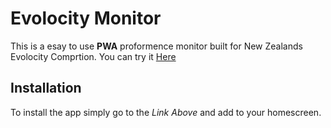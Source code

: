 # Evolocity Monitor
This is a esay to use **PWA** proformence monitor built for New Zealands Evolocity Comprtion. You can try it [Here](https://asteroidscode.github.io/Evolocity-Monitor/public/index.htmlm)

## Installation
To install the app simply go to the *Link Above* and add to your homescreen.
